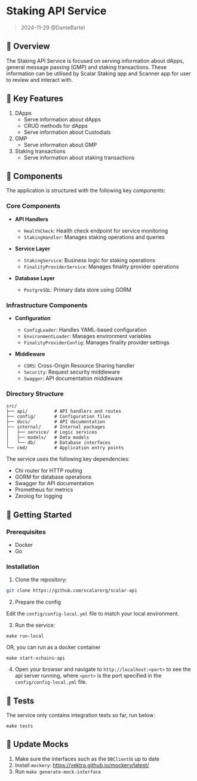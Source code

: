 # Staking API Service

> 2024-11-29 @DanteBartel

## 🌟 Overview

The Staking API Service is focused on serving information about dApps, general message passing (GMP) and staking transactions. These information can be utilised by Scalar Staking app and Scanner app for user to review and interact with.

## 🌟 Key Features

1. DApps
   - Serve information about dApps
   - CRUD methods for dApps
   - Serve information about Custodials
2. GMP
   - Serve information about GMP
3. Staking transactions
   - Serve information about staking transactions

## 🌟 Components

The application is structured with the following key components:

### Core Components

- **API Handlers**

  - `HealthCheck`: Health check endpoint for service monitoring
  - `StakingHandler`: Manages staking operations and queries

- **Service Layer**

  - `StakingService`: Business logic for staking operations
  - `FinalityProviderService`: Manages finality provider operations

- **Database Layer**
  - `PostgreSQL`: Primary data store using GORM

### Infrastructure Components

- **Configuration**

  - `ConfigLoader`: Handles YAML-based configuration
  - `EnvironmentLoader`: Manages environment variables
  - `FinalityProviderConfig`: Manages finality provider settings

- **Middleware**
  - `CORS`: Cross-Origin Resource Sharing handler
  - `Security`: Request security middleware
  - `Swagger`: API documentation middleware

### Directory Structure

```
src/
├── api/          # API handlers and routes
├── config/       # Configuration files
├── docs/         # API documentation
├── internal/     # Internal packages
│   ├── service/  # Logic services
│   ├── models/   # Data models
│   └── db/       # Database interfaces
└── cmd/          # Application entry points
```

The service uses the following key dependencies:

- Chi router for HTTP routing
- GORM for database operations
- Swagger for API documentation
- Prometheus for metrics
- Zerolog for logging

## 🌟 Getting Started

### Prerequisites

- Docker
- Go

### Installation

1. Clone the repository:

```bash
git clone https://github.com/scalarorg/scalar-api
```

2. Prepare the config

Edit the `config/config-local.yml` file to match your local environment.

3. Run the service:

```
make run-local
```

OR, you can run as a docker container

```
make start-xchains-api
```

4. Open your browser and navigate to `http://localhost:<port>` to see the api server running, where `<port>` is the port specified in the `config/config-local.yml` file.

## 🌟 Tests

The service only contains integration tests so far, run below:

```
make tests
```

## 🌟 Update Mocks

1. Make sure the interfaces such as the `DBClient`is up to date
2. Install `mockery`: https://vektra.github.io/mockery/latest/
3. Run `make generate-mock-interface`
